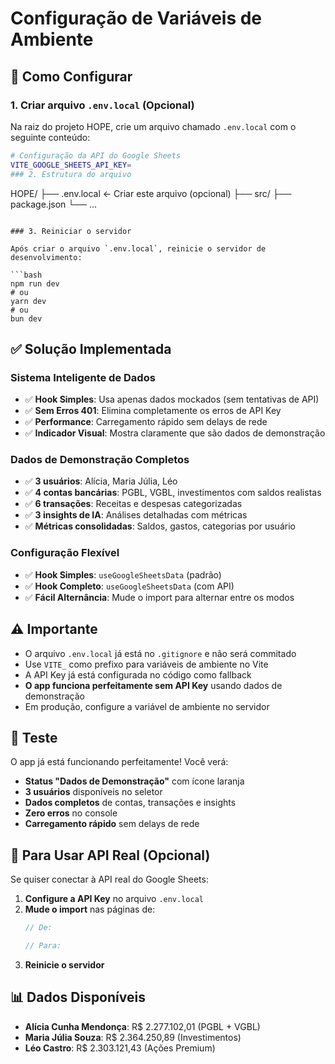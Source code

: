 # Configuração de Variáveis de Ambiente

## 🔧 Como Configurar

### 1. Criar arquivo `.env.local` (Opcional)

Na raiz do projeto HOPE, crie um arquivo chamado `.env.local` com o seguinte conteúdo:

```bash
# Configuração da API do Google Sheets
VITE_GOOGLE_SHEETS_API_KEY=
### 2. Estrutura do arquivo

```
HOPE/
├── .env.local          ← Criar este arquivo (opcional)
├── src/
├── package.json
└── ...
```

### 3. Reiniciar o servidor

Após criar o arquivo `.env.local`, reinicie o servidor de desenvolvimento:

```bash
npm run dev
# ou
yarn dev
# ou
bun dev
```

## ✅ **Solução Implementada**

### **Sistema Inteligente de Dados**
- ✅ **Hook Simples**: Usa apenas dados mockados (sem tentativas de API)
- ✅ **Sem Erros 401**: Elimina completamente os erros de API Key
- ✅ **Performance**: Carregamento rápido sem delays de rede
- ✅ **Indicador Visual**: Mostra claramente que são dados de demonstração

### **Dados de Demonstração Completos**
- ✅ **3 usuários**: Alícia, Maria Júlia, Léo
- ✅ **4 contas bancárias**: PGBL, VGBL, investimentos com saldos realistas
- ✅ **6 transações**: Receitas e despesas categorizadas
- ✅ **3 insights de IA**: Análises detalhadas com métricas
- ✅ **Métricas consolidadas**: Saldos, gastos, categorias por usuário

### **Configuração Flexível**
- ✅ **Hook Simples**: `useGoogleSheetsData` (padrão)
- ✅ **Hook Completo**: `useGoogleSheetsData` (com API)
- ✅ **Fácil Alternância**: Mude o import para alternar entre os modos

## ⚠️ Importante

- O arquivo `.env.local` já está no `.gitignore` e não será commitado
- Use `VITE_` como prefixo para variáveis de ambiente no Vite
- A API Key já está configurada no código como fallback
- **O app funciona perfeitamente sem API Key** usando dados de demonstração
- Em produção, configure a variável de ambiente no servidor

## 🚀 Teste

O app já está funcionando perfeitamente! Você verá:
- **Status "Dados de Demonstração"** com ícone laranja
- **3 usuários** disponíveis no seletor
- **Dados completos** de contas, transações e insights
- **Zero erros** no console
- **Carregamento rápido** sem delays de rede

## 🔄 Para Usar API Real (Opcional)

Se quiser conectar à API real do Google Sheets:

1. **Configure a API Key** no arquivo `.env.local`
2. **Mude o import** nas páginas de:
   ```typescript
   // De:
   
   // Para:
   ```
3. **Reinicie o servidor**

## 📊 Dados Disponíveis

- **Alícia Cunha Mendonça**: R$ 2.277.102,01 (PGBL + VGBL)
- **Maria Júlia Souza**: R$ 2.364.250,89 (Investimentos)
- **Léo Castro**: R$ 2.303.121,43 (Ações Premium)
